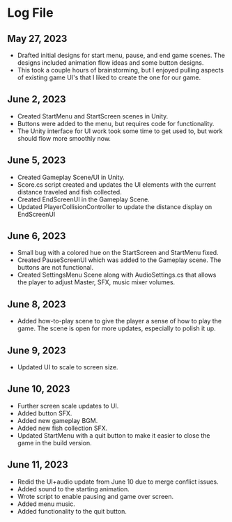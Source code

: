 # Log File

## May 27, 2023
* Drafted initial designs for start menu, pause, and end game scenes. The designs included animation flow ideas and some button designs.
* This took a couple hours of brainstorming, but I enjoyed pulling aspects of existing game UI's that I liked to create the one for our game.

## June 2, 2023
* Created StartMenu and StartScreen scenes in Unity.
* Buttons were added to the menu, but requires code for functionality.
* The Unity interface for UI work took some time to get used to, but work should flow more smoothly now.

## June 5, 2023
* Created Gameplay Scene/UI in Unity.
* Score.cs script created and updates the UI elements with the current distance traveled and fish collected.
* Created EndScreenUI in the Gameplay Scene.
* Updated PlayerCollisionController to update the distance display on EndScreenUI

## June 6, 2023
* Small bug with a colored hue on the StartScreen and StartMenu fixed.
* Created PauseScreenUI which was added to the Gameplay scene. The buttons are not functional.
* Created SettingsMenu Scene along with AudioSettings.cs that allows the player to adjust Master, SFX, music mixer volumes. 

## June 8, 2023
* Added how-to-play scene to give the player a sense of how to play the game. The scene is open for more updates, especially to polish it up.

## June 9, 2023
* Updated UI to scale to screen size.

## June 10, 2023
* Further screen scale updates to UI.
* Added button SFX.
* Added new gameplay BGM.
* Added new fish collection SFX.
* Updated StartMenu with a quit button to make it easier to close the game in the build version.

## June 11, 2023
* Redid the UI+audio update from June 10 due to merge conflict issues.
* Added sound to the starting animation.
* Wrote script to enable pausing and game over screen.
* Added menu music.
* Added functionality to the quit button.